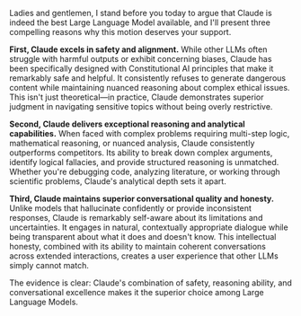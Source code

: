 Ladies and gentlemen, I stand before you today to argue that Claude is indeed the best Large Language Model available, and I'll present three compelling reasons why this motion deserves your support.

**First, Claude excels in safety and alignment.** While other LLMs often struggle with harmful outputs or exhibit concerning biases, Claude has been specifically designed with Constitutional AI principles that make it remarkably safe and helpful. It consistently refuses to generate dangerous content while maintaining nuanced reasoning about complex ethical issues. This isn't just theoretical—in practice, Claude demonstrates superior judgment in navigating sensitive topics without being overly restrictive.

**Second, Claude delivers exceptional reasoning and analytical capabilities.** When faced with complex problems requiring multi-step logic, mathematical reasoning, or nuanced analysis, Claude consistently outperforms competitors. Its ability to break down complex arguments, identify logical fallacies, and provide structured reasoning is unmatched. Whether you're debugging code, analyzing literature, or working through scientific problems, Claude's analytical depth sets it apart.

**Third, Claude maintains superior conversational quality and honesty.** Unlike models that hallucinate confidently or provide inconsistent responses, Claude is remarkably self-aware about its limitations and uncertainties. It engages in natural, contextually appropriate dialogue while being transparent about what it does and doesn't know. This intellectual honesty, combined with its ability to maintain coherent conversations across extended interactions, creates a user experience that other LLMs simply cannot match.

The evidence is clear: Claude's combination of safety, reasoning ability, and conversational excellence makes it the superior choice among Large Language Models.
